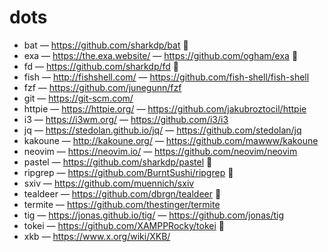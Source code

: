 # dots

- bat — https://github.com/sharkdp/bat 🦀
- exa — https://the.exa.website/ — https://github.com/ogham/exa 🦀
- fd — https://github.com/sharkdp/fd 🦀
- fish — http://fishshell.com/ — https://github.com/fish-shell/fish-shell
- fzf — https://github.com/junegunn/fzf
- git — https://git-scm.com/
- httpie — https://httpie.org/ — https://github.com/jakubroztocil/httpie
- i3 — https://i3wm.org/ — https://github.com/i3/i3
- jq — https://stedolan.github.io/jq/ — https://github.com/stedolan/jq
- kakoune — http://kakoune.org/ — https://github.com/mawww/kakoune
- neovim — https://neovim.io/ — https://github.com/neovim/neovim
- pastel — https://github.com/sharkdp/pastel 🦀
- ripgrep — https://github.com/BurntSushi/ripgrep 🦀
- sxiv — https://github.com/muennich/sxiv
- tealdeer — https://github.com/dbrgn/tealdeer 🦀
- termite — https://github.com/thestinger/termite
- tig — https://jonas.github.io/tig/ — https://github.com/jonas/tig
- tokei — https://github.com/XAMPPRocky/tokei 🦀
- xkb — https://www.x.org/wiki/XKB/
